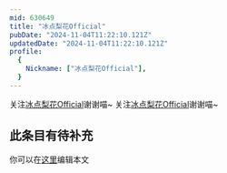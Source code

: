 ```yaml
---
mid: 630649
title: "冰点梨花Official"
pubDate: "2024-11-04T11:22:10.121Z"
updatedDate: "2024-11-04T11:22:10.121Z"
profile:
  {
    Nickname: ["冰点梨花Official"],
  }
---
```


关注[冰点梨花Official](https://space.bilibili.com/630649)谢谢喵~ 关注[冰点梨花Official](https://space.bilibili.com/630649)谢谢喵~

## 此条目有待补充
你可以在[这里](https://github.com/Yuhanawa/VTuber.ICU-Content/edit/master/v/冰点梨花Official/index.md)编辑本文
